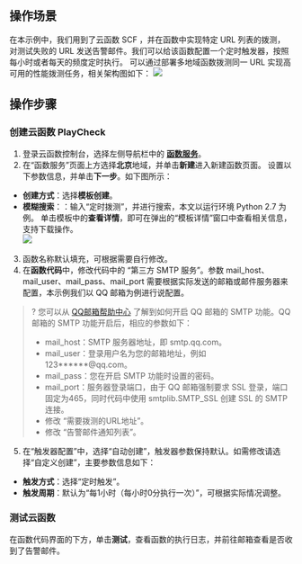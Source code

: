 ## 操作场景
在本示例中，我们用到了云函数 SCF ，并在函数中实现特定 URL 列表的拨测，对测试失败的 URL 发送告警邮件。我们可以给该函数配置一个定时触发器，按照每小时或者每天的频度定时执行。
可以通过部署多地域函数拨测同一 URL 实现高可用的性能拨测任务，相关架构图如下：
![](https://main.qcloudimg.com/raw/9aab6f60986ed1ee4c90fb237e171460.svg)

## 操作步骤
### 创建云函数 PlayCheck
1. 登录云函数控制台，选择左侧导航栏中的 **[函数服务](https://console.cloud.tencent.com/scf/list)**。
2. 在“函数服务”页面上方选择**北京**地域，并单击**新建**进入新建函数页面。
设置以下参数信息，并单击**下一步**。如下图所示：
 - **创建方式**：选择**模板创建**。
 - **模糊搜索**：：输入“定时拨测”，并进行搜索，本文以运行环境 Python 2.7 为例。
单击模板中的**查看详情**，即可在弹出的“模板详情”窗口中查看相关信息，支持下载操作。   
![](https://main.qcloudimg.com/raw/79be731b407328087ca6d80983872478.png)
3. 函数名称默认填充，可根据需要自行修改。
4. 在**函数代码**中，修改代码中的 “第三方 SMTP 服务”。参数 mail_host、mail_user、mail_pass、mail_port 需要根据实际发送的邮箱或邮件服务器来配置，本示例我们以 QQ 邮箱为例进行说配置。
>? 您可以从 [QQ邮箱帮助中心](http://service.mail.qq.com/cgi-bin/help?subtype=1&&no=166&&id=28) 了解到如何开启 QQ 邮箱的 SMTP 功能。QQ 邮箱的 SMTP 功能开启后，相应的参数如下：
> - mail_host：SMTP 服务器地址，即 smtp.qq.com。
> - mail_user：登录用户名为您的邮箱地址，例如 123\*\*\*\*\*\*@qq.com。
> - mail_pass：您在开启 SMTP 功能时设置的密码。
> - mail_port：服务器登录端口，由于 QQ 邮箱强制要求 SSL 登录，端口固定为465，同时代码中使用 smtplib.SMTP_SSL 创建 SSL 的 SMTP 连接。
> - 修改 “需要拨测的URL地址”。
> - 修改 “告警邮件通知列表”。
5. 在“触发器配置”中，选择“自动创建”，触发器参数保持默认。如需修改请选择“自定义创建”，主要参数信息如下：
 - **触发方式**：选择“定时触发”。
 - **触发周期**：默认为“每1小时（每小时0分执行一次）”，可根据实际情况调整。


### 测试云函数

在函数代码界面的下方，单击**测试**，查看函数的执行日志，并前往邮箱查看是否收到了告警邮件。
